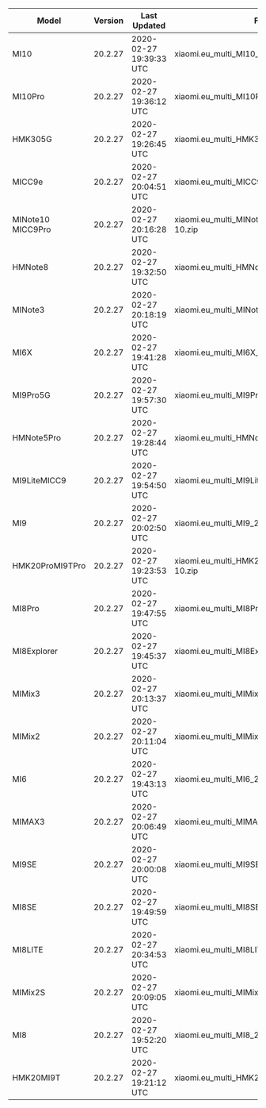 | Model | Version | Last Updated | File Name | Size | Download Link |
| ---- | ---- | ---- | ---- | ---- | ---- |
| MI10 | 20.2.27 | 2020-02-27 19:39:33 UTC | xiaomi.eu_multi_MI10_20.2.27_v11-10.zip | 3.0 GB | [SourceForge](https://sourceforge.net/projects/xiaomi-eu-multilang-miui-roms/files/xiaomi.eu/MIUI-WEEKLY-RELEASES/20.2.27/xiaomi.eu_multi_MI10_20.2.27_v11-10.zip/download) |
| MI10Pro | 20.2.27 | 2020-02-27 19:36:12 UTC | xiaomi.eu_multi_MI10Pro_20.2.27_v11-10.zip | 2.9 GB | [SourceForge](https://sourceforge.net/projects/xiaomi-eu-multilang-miui-roms/files/xiaomi.eu/MIUI-WEEKLY-RELEASES/20.2.27/xiaomi.eu_multi_MI10Pro_20.2.27_v11-10.zip/download) |
| HMK305G | 20.2.27 | 2020-02-27 19:26:45 UTC | xiaomi.eu_multi_HMK305G_20.2.27_v11-10.zip | 2.5 GB | [SourceForge](https://sourceforge.net/projects/xiaomi-eu-multilang-miui-roms/files/xiaomi.eu/MIUI-WEEKLY-RELEASES/20.2.27/xiaomi.eu_multi_HMK305G_20.2.27_v11-10.zip/download) |
| MICC9e | 20.2.27 | 2020-02-27 20:04:51 UTC | xiaomi.eu_multi_MICC9e_20.2.27_v11-9.zip | 1.7 GB | [SourceForge](https://sourceforge.net/projects/xiaomi-eu-multilang-miui-roms/files/xiaomi.eu/MIUI-WEEKLY-RELEASES/20.2.27/xiaomi.eu_multi_MICC9e_20.2.27_v11-9.zip/download) |
| MINote10 MICC9Pro | 20.2.27 | 2020-02-27 20:16:28 UTC | xiaomi.eu_multi_MINote10_MICC9Pro_20.2.27_v11-10.zip | 2.6 GB | [SourceForge](https://sourceforge.net/projects/xiaomi-eu-multilang-miui-roms/files/xiaomi.eu/MIUI-WEEKLY-RELEASES/20.2.27/xiaomi.eu_multi_MINote10_MICC9Pro_20.2.27_v11-10.zip/download) |
| HMNote8 | 20.2.27 | 2020-02-27 19:32:50 UTC | xiaomi.eu_multi_HMNote8_20.2.27_v11-9.zip | 1.8 GB | [SourceForge](https://sourceforge.net/projects/xiaomi-eu-multilang-miui-roms/files/xiaomi.eu/MIUI-WEEKLY-RELEASES/20.2.27/xiaomi.eu_multi_HMNote8_20.2.27_v11-9.zip/download) |
| MINote3 | 20.2.27 | 2020-02-27 20:18:19 UTC | xiaomi.eu_multi_MINote3_20.2.27_v11-9.zip | 1.6 GB | [SourceForge](https://sourceforge.net/projects/xiaomi-eu-multilang-miui-roms/files/xiaomi.eu/MIUI-WEEKLY-RELEASES/20.2.27/xiaomi.eu_multi_MINote3_20.2.27_v11-9.zip/download) |
| MI6X | 20.2.27 | 2020-02-27 19:41:28 UTC | xiaomi.eu_multi_MI6X_20.2.27_v11-9.zip | 1.7 GB | [SourceForge](https://sourceforge.net/projects/xiaomi-eu-multilang-miui-roms/files/xiaomi.eu/MIUI-WEEKLY-RELEASES/20.2.27/xiaomi.eu_multi_MI6X_20.2.27_v11-9.zip/download) |
| MI9Pro5G | 20.2.27 | 2020-02-27 19:57:30 UTC | xiaomi.eu_multi_MI9Pro5G_20.2.27_v11-10.zip | 2.4 GB | [SourceForge](https://sourceforge.net/projects/xiaomi-eu-multilang-miui-roms/files/xiaomi.eu/MIUI-WEEKLY-RELEASES/20.2.27/xiaomi.eu_multi_MI9Pro5G_20.2.27_v11-10.zip/download) |
| HMNote5Pro | 20.2.27 | 2020-02-27 19:28:44 UTC | xiaomi.eu_multi_HMNote5Pro_20.2.27_v11-9.zip | 1.7 GB | [SourceForge](https://sourceforge.net/projects/xiaomi-eu-multilang-miui-roms/files/xiaomi.eu/MIUI-WEEKLY-RELEASES/20.2.27/xiaomi.eu_multi_HMNote5Pro_20.2.27_v11-9.zip/download) |
| MI9LiteMICC9 | 20.2.27 | 2020-02-27 19:54:50 UTC | xiaomi.eu_multi_MI9LiteMICC9_20.2.27_v11-10.zip | 2.2 GB | [SourceForge](https://sourceforge.net/projects/xiaomi-eu-multilang-miui-roms/files/xiaomi.eu/MIUI-WEEKLY-RELEASES/20.2.27/xiaomi.eu_multi_MI9LiteMICC9_20.2.27_v11-10.zip/download) |
| MI9 | 20.2.27 | 2020-02-27 20:02:50 UTC | xiaomi.eu_multi_MI9_20.2.27_v11-10.zip | 2.3 GB | [SourceForge](https://sourceforge.net/projects/xiaomi-eu-multilang-miui-roms/files/xiaomi.eu/MIUI-WEEKLY-RELEASES/20.2.27/xiaomi.eu_multi_MI9_20.2.27_v11-10.zip/download) |
| HMK20ProMI9TPro | 20.2.27 | 2020-02-27 19:23:53 UTC | xiaomi.eu_multi_HMK20ProMI9TPro_20.2.27_v11-10.zip | 2.4 GB | [SourceForge](https://sourceforge.net/projects/xiaomi-eu-multilang-miui-roms/files/xiaomi.eu/MIUI-WEEKLY-RELEASES/20.2.27/xiaomi.eu_multi_HMK20ProMI9TPro_20.2.27_v11-10.zip/download) |
| MI8Pro | 20.2.27 | 2020-02-27 19:47:55 UTC | xiaomi.eu_multi_MI8Pro_20.2.27_v11-10.zip | 2.0 GB | [SourceForge](https://sourceforge.net/projects/xiaomi-eu-multilang-miui-roms/files/xiaomi.eu/MIUI-WEEKLY-RELEASES/20.2.27/xiaomi.eu_multi_MI8Pro_20.2.27_v11-10.zip/download) |
| MI8Explorer | 20.2.27 | 2020-02-27 19:45:37 UTC | xiaomi.eu_multi_MI8Explorer_20.2.27_v11-10.zip | 2.1 GB | [SourceForge](https://sourceforge.net/projects/xiaomi-eu-multilang-miui-roms/files/xiaomi.eu/MIUI-WEEKLY-RELEASES/20.2.27/xiaomi.eu_multi_MI8Explorer_20.2.27_v11-10.zip/download) |
| MIMix3 | 20.2.27 | 2020-02-27 20:13:37 UTC | xiaomi.eu_multi_MIMix3_20.2.27_v11-10.zip | 2.1 GB | [SourceForge](https://sourceforge.net/projects/xiaomi-eu-multilang-miui-roms/files/xiaomi.eu/MIUI-WEEKLY-RELEASES/20.2.27/xiaomi.eu_multi_MIMix3_20.2.27_v11-10.zip/download) |
| MIMix2 | 20.2.27 | 2020-02-27 20:11:04 UTC | xiaomi.eu_multi_MIMix2_20.2.27_v11-9.zip | 1.6 GB | [SourceForge](https://sourceforge.net/projects/xiaomi-eu-multilang-miui-roms/files/xiaomi.eu/MIUI-WEEKLY-RELEASES/20.2.27/xiaomi.eu_multi_MIMix2_20.2.27_v11-9.zip/download) |
| MI6 | 20.2.27 | 2020-02-27 19:43:13 UTC | xiaomi.eu_multi_MI6_20.2.27_v11-9.zip | 1.5 GB | [SourceForge](https://sourceforge.net/projects/xiaomi-eu-multilang-miui-roms/files/xiaomi.eu/MIUI-WEEKLY-RELEASES/20.2.27/xiaomi.eu_multi_MI6_20.2.27_v11-9.zip/download) |
| MIMAX3 | 20.2.27 | 2020-02-27 20:06:49 UTC | xiaomi.eu_multi_MIMAX3_20.2.27_v11-10.zip | 1.8 GB | [SourceForge](https://sourceforge.net/projects/xiaomi-eu-multilang-miui-roms/files/xiaomi.eu/MIUI-WEEKLY-RELEASES/20.2.27/xiaomi.eu_multi_MIMAX3_20.2.27_v11-10.zip/download) |
| MI9SE | 20.2.27 | 2020-02-27 20:00:08 UTC | xiaomi.eu_multi_MI9SE_20.2.27_v11-10.zip | 2.2 GB | [SourceForge](https://sourceforge.net/projects/xiaomi-eu-multilang-miui-roms/files/xiaomi.eu/MIUI-WEEKLY-RELEASES/20.2.27/xiaomi.eu_multi_MI9SE_20.2.27_v11-10.zip/download) |
| MI8SE | 20.2.27 | 2020-02-27 19:49:59 UTC | xiaomi.eu_multi_MI8SE_20.2.27_v11-10.zip | 1.9 GB | [SourceForge](https://sourceforge.net/projects/xiaomi-eu-multilang-miui-roms/files/xiaomi.eu/MIUI-WEEKLY-RELEASES/20.2.27/xiaomi.eu_multi_MI8SE_20.2.27_v11-10.zip/download) |
| MI8LITE | 20.2.27 | 2020-02-27 20:34:53 UTC | xiaomi.eu_multi_MI8LITE_20.2.27_v11-10.zip | 1.7 GB | [SourceForge](https://sourceforge.net/projects/xiaomi-eu-multilang-miui-roms/files/xiaomi.eu/MIUI-WEEKLY-RELEASES/20.2.27/xiaomi.eu_multi_MI8LITE_20.2.27_v11-10.zip/download) |
| MIMix2S | 20.2.27 | 2020-02-27 20:09:05 UTC | xiaomi.eu_multi_MIMix2S_20.2.27_v11-10.zip | 2.0 GB | [SourceForge](https://sourceforge.net/projects/xiaomi-eu-multilang-miui-roms/files/xiaomi.eu/MIUI-WEEKLY-RELEASES/20.2.27/xiaomi.eu_multi_MIMix2S_20.2.27_v11-10.zip/download) |
| MI8 | 20.2.27 | 2020-02-27 19:52:20 UTC | xiaomi.eu_multi_MI8_20.2.27_v11-10.zip | 2.0 GB | [SourceForge](https://sourceforge.net/projects/xiaomi-eu-multilang-miui-roms/files/xiaomi.eu/MIUI-WEEKLY-RELEASES/20.2.27/xiaomi.eu_multi_MI8_20.2.27_v11-10.zip/download) |
| HMK20MI9T | 20.2.27 | 2020-02-27 19:21:12 UTC | xiaomi.eu_multi_HMK20MI9T_20.2.27_v11-10.zip | 2.3 GB | [SourceForge](https://sourceforge.net/projects/xiaomi-eu-multilang-miui-roms/files/xiaomi.eu/MIUI-WEEKLY-RELEASES/20.2.27/xiaomi.eu_multi_HMK20MI9T_20.2.27_v11-10.zip/download) |
